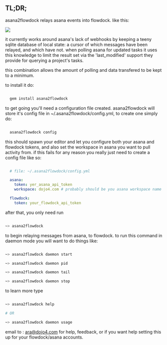 TL;DR;
-----

asana2flowdock relays asana events into flowdock.  like this:


  ![](https://s3.amazonaws.com/ss.dojo4.com/RTbL2P5VyYOWhnhDoKsfG.png)


it currently works around asana's lack of webhooks by keeping a teeny sqlite
database of local state: a cursor of which messages have been relayed, and
which have not.  when polling asana for updated tasks it uses this knowledge
to limit the result set via the 'last_modified' support they provide for
querying a project's tasks.

this combination allows the amount of polling and data transfered to be kept
to a minimum.

to install it do:


```bash

  gem install asana2flowdock


```

to get going you'll need a configuration file created.  asana2flowdock will
store it's config file in ~/.asana2flowdock/config.yml, to create one simply
do:


```bash

  asana2flowdock config


```

this should spawn your editor and let you configure both your asana and
flowdock tokens, and also set the workspace in asana you want to pull activity
from.  if this fails for any reason you really just need to create a config
file like so:


```yaml

  # file: ~/.asana2flowdock/config.yml

  asana:
    token: yer_asana_api_token 
    workspace: dojo4.com # probably should be you asana workspace name ;-)

  flowdock:
    token: your_flowdock_api_token


```

after that, you only need run


```bash

~> asana2flowdock


```

to begin relaying messages from asana, to flowdock.  to run this command in
daemon mode you will want to do things like:

```bash

~> asana2flowdock daemon start

~> asana2flowdock daemon pid

~> asana2flowdock daemon tail

~> asana2flowdock daemon stop

```

to learn more type

```bash

~> asana2flowdock help

# OR

~> asana2flowdock daemon usage


```

email to : ara@dojo4.com for help, feedback, or if you want help setting this
up for your flowdock/asana accounts.
